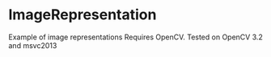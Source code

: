# ImageRepresentation
Example of image representations
Requires OpenCV.
Tested on OpenCV 3.2 and msvc2013
